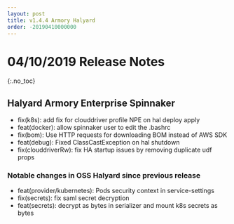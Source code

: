 ```yaml
---
layout: post
title: v1.4.4 Armory Halyard
order: -20190410000000
---
```


# 04/10/2019 Release Notes
{:.no_toc}


## Halyard Armory Enterprise Spinnaker

- fix(k8s): add fix for clouddriver profile NPE on hal deploy apply
- feat(docker): allow spinnaker user to edit the .bashrc
- fix(bom): Use HTTP requests for downloading BOM instead of AWS SDK
- feat(debug): Fixed ClassCastException on hal shutdown
- fix(clouddriverRw): fix HA startup issues by removing duplicate udf props


### Notable changes in OSS Halyard since previous release

- feat(provider/kubernetes): Pods security context in service-settings
- fix(secrets): fix saml secret decryption
- feat(secrets): decrypt as bytes in serializer and mount k8s secrets as bytes
